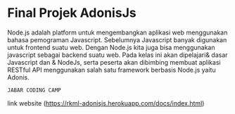 # Final Projek AdonisJs 

Node.js adalah platform untuk mengembangkan aplikasi web menggunakan bahasa pemograman Javascript. Sebelumnya Javascript banyak digunakan untuk frontend suatu web. Dengan Node.js kita juga bisa menggunakan javascript sebagai backend suatu web. Pada kelas ini akan dipelajari& dasar Javascript dan & NodeJs, serta peserta akan dibimbing membuat aplikasi RESTful API menggunakan salah satu framework berbasis Node.js yaitu Adonis.

```
JABAR CODING CAMP
```
link website (https://rkml-adonisjs.herokuapp.com/docs/index.html)
